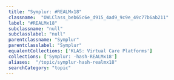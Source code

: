 ```yaml
--- 
 title: "Symplur: #REALMx18" 
 classname:  "OWLClass_beb65c6e_d915_4ad9_9c9e_49c77b6ab211" 
 label: "#REALMx18" 
 subclassname: "null" 
 subclasslabel: "null" 
 parentclassname: "Symplur" 
 parentclasslabel: "Symplur" 
 equalentCollections: ['KLAS: Virtual Care Platforms'] 
 collections: ['Symplur: -hash-REALMx18']
 aliases:  "/topic/symplur-hash-realmx18"  
 searchCategory: "topic" 
---
```

